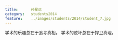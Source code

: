 ```yaml
---
title:		孙星远
category:	students2014
feature:	../images/students/2014/student_7.jpg
---
```

学术的乐趣总在于追寻真相，
学术的败坏总在于捍卫真理。


